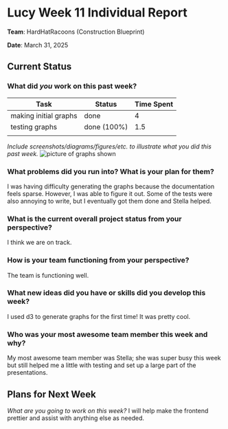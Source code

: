# Lucy Week 11 Individual Report

**Team**: HardHatRacoons (Construction Blueprint)

**Date**:  March 31, 2025

## Current Status

### What did _you_ work on this past week?

| Task                              | Status    | Time Spent | 
| --------------------------------- | --------- | ---------- |
|  making initial graphs   | done | 4 |
|  testing graphs | done (100%) | 1.5 |
|                                   |           |            |

*Include screenshots/diagrams/figures/etc. to illustrate what you did this past week.*
![picture of graphs shown](./images/lucy-graph.png)

### What problems did you run into? What is your plan for them?
I was having difficulty generating the graphs because the documentation feels sparse. However, I was able to figure it out. Some of the tests were also annoying to write, but I eventually got them done and Stella helped.

### What is the current overall project status from your perspective? 
I think we are on track.


### How is your team functioning from your perspective?
The team is functioning well.


### What new ideas did you have or skills did you develop this week?
I used d3 to generate graphs for the first time! It was pretty cool.


### Who was your most awesome team member this week and why?
My most awesome team member was Stella; she was super busy this week but still helped me a little with testing and set up a large part of the presentations.

## Plans for Next Week

*What are you going to work on this week?*
I will help make the frontend prettier and assist with anything else as needed.
